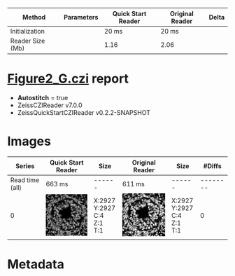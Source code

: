 |  Method            | Parameters       | Quick Start Reader | Original Reader | Delta  |
| -------------------|------------------|--------------------|-----------------|------- |
| Initialization     |                  |20 ms|20 ms|        |
| Reader Size (Mb)     |                  |1.16|2.06|        |
# [Figure2_G.czi](https://zenodo.org/record/6385351/files/Figure2_G.czi) report
 - **Autostitch** = true
 - ZeissCZIReader v7.0.0
 - ZeissQuickStartCZIReader v0.2.2-SNAPSHOT

# Images 

| Series            | Quick Start Reader | Size | Original Reader | Size | #Diffs |
|-------------------|--------------------|------|-----------------|------|--------|
| Read time (all)   |663 ms|------|611 ms|------|--------|
|0|![Figure2_G.quick_true.flat_true.stitch_true.series_0.jpg](Figure2_G/Figure2_G.quick_true.flat_true.stitch_true.series_0.jpg)|X:2927<br>Y:2927<br>C:4<br>Z:1<br>T:1|![Figure2_G.quick_false.flat_true.stitch_true.series_0.jpg](Figure2_G/Figure2_G.quick_false.flat_true.stitch_true.series_0.jpg)|X:2927<br>Y:2927<br>C:4<br>Z:1<br>T:1|0|

# Metadata

